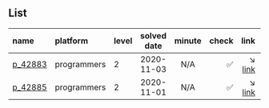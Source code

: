 ## List
| name                                      | platform    | level | solved date | minute | check                | link                                                                                 | type             |
|:------------------------------------------|:------------|:------|:-----------:|:------:|---------------------:|-------------------------------------------------------------------------------------:|:-----------------|
| [p_42883](/programmers/2_level/42883.cpp) | programmers | 2     | 2020-11-03  | N/A    | :white_check_mark:   | :arrow_lower_right: [link](https://programmers.co.kr/learn/courses/30/lessons/42883) | greedy           |
| [p_42885](/programmers/2_level/42885.cpp) | programmers | 2     | 2020-11-01  | N/A    | :white_check_mark:   | :arrow_lower_right: [link](https://programmers.co.kr/learn/courses/30/lessons/42885) | greedy           |